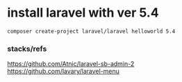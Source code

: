 


# install laravel with ver 5.4
`composer create-project laravel/laravel helloworld 5.4`


### stacks/refs
https://github.com/Atnic/laravel-sb-admin-2
https://github.com/lavary/laravel-menu
